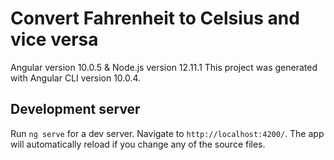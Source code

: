 # Convert Fahrenheit to Celsius and vice versa

Angular version 10.0.5 & Node.js version 12.11.1
This project was generated with Angular CLI version 10.0.4.

## Development server

Run `ng serve` for a dev server. Navigate to `http://localhost:4200/`. The app will automatically reload if you change any of the source files.
